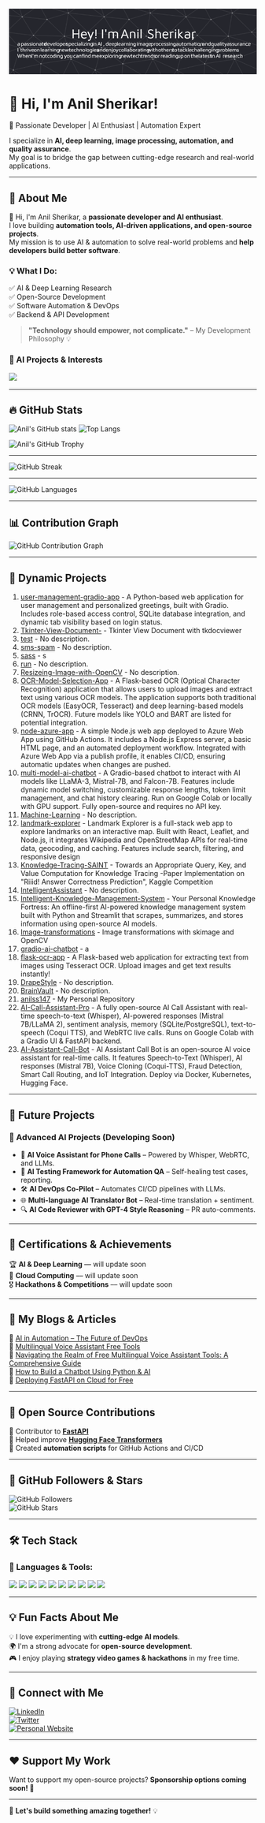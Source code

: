 ![Profile Banner](https://raw.githubusercontent.com/anilss147/anilss147/main/github-header-image.png)

# 👋 Hi, I'm Anil Sherikar!  

🚀 Passionate Developer | AI Enthusiast | Automation Expert  

I specialize in **AI, deep learning, image processing, automation, and quality assurance**.  
My goal is to bridge the gap between cutting-edge research and real-world applications.  

---

## 🌟 About Me  

👋 Hi, I'm Anil Sherikar, a **passionate developer and AI enthusiast**.  
I love building **automation tools, AI-driven applications, and open-source projects**.  
My mission is to use AI & automation to solve real-world problems and **help developers build better software**.  

### 💡 What I Do:
✅ AI & Deep Learning Research  
✅ Open-Source Development  
✅ Software Automation & DevOps  
✅ Backend & API Development  

> **"Technology should empower, not complicate."** – My Development Philosophy 💡  

### 🤖 AI Projects & Interests  
<p align="left">
  <img src="https://skillicons.dev/icons?i=python,tensorflow,pytorch,fastapi,docker,linux,opencv" />
</p>


---

## 🔥 GitHub Stats  
<!-- STATS START -->
![Anil's GitHub stats](https://github-readme-stats.vercel.app/api?username=anilss147&show_icons=true&theme=tokyonight)
![Top Langs](https://github-readme-stats.vercel.app/api/top-langs/?username=anilss147&layout=compact&theme=tokyonight)
<!-- STATS END -->
<!-- STATS END -->

![Anil's GitHub Trophy](https://github-profile-trophy.vercel.app/?username=anilss147&theme=tokyonight&column=7)


---

<!-- STREAK START -->
![GitHub Streak](https://streak-stats.demolab.com/?user=anilss147&theme=tokyonight)
<!-- STREAK END -->

---

<!-- LANG SUMMARY START -->
![GitHub Languages](https://github-profile-summary-cards.vercel.app/api/cards/repos-per-language?username=anilss147&theme=github)
<!-- LANG SUMMARY END -->

---

## 📊 Contribution Graph  
<!-- GRAPH START -->
![GitHub Contribution Graph](https://github-profile-summary-cards.vercel.app/api/cards/profile-details?username=anilss147&theme=github)
<!-- GRAPH END -->
<!-- GRAPH END -->

---

## 🚀 Dynamic Projects  
<!-- PROJECTS END -->
<!-- PROJECTS START -->
1. [user-management-gradio-app](https://github.com/anilss147/user-management-gradio-app) - A Python-based web application for user management and personalized greetings, built with Gradio. Includes role-based access control, SQLite database integration, and dynamic tab visibility based on login status.
2. [Tkinter-View-Document-](https://github.com/anilss147/Tkinter-View-Document-) - Tkinter View Document with tkdocviewer 
3. [test](https://github.com/anilss147/test) - No description.
4. [sms-spam](https://github.com/anilss147/sms-spam) - No description.
5. [sass](https://github.com/anilss147/sass) - s
6. [run](https://github.com/anilss147/run) - No description.
7. [Resizeing-Image-with-OpenCV](https://github.com/anilss147/Resizeing-Image-with-OpenCV) - No description.
8. [OCR-Model-Selection-App](https://github.com/anilss147/OCR-Model-Selection-App) - A Flask-based OCR (Optical Character Recognition) application that allows users to upload images and extract text using various OCR models. The application supports both traditional OCR models (EasyOCR, Tesseract) and deep learning-based models (CRNN, TrOCR). Future models like YOLO and BART are listed for potential integration.
9. [node-azure-app](https://github.com/anilss147/node-azure-app) - A simple Node.js web app deployed to Azure Web App using GitHub Actions. It includes a Node.js Express server, a basic HTML page, and an automated deployment workflow. Integrated with Azure Web App via a publish profile, it enables CI/CD, ensuring automatic updates when changes are pushed.
10. [multi-model-ai-chatbot](https://github.com/anilss147/multi-model-ai-chatbot) - A Gradio-based chatbot to interact with AI models like LLaMA-3, Mistral-7B, and Falcon-7B. Features include dynamic model switching, customizable response lengths, token limit management, and chat history clearing. Run on Google Colab or locally with GPU support. Fully open-source and requires no API key.
11. [Machine-Learning](https://github.com/anilss147/Machine-Learning) - No description.
12. [landmark-explorer](https://github.com/anilss147/landmark-explorer) - Landmark Explorer is a full-stack web app to explore landmarks on an interactive map. Built with React, Leaflet, and Node.js, it integrates Wikipedia and OpenStreetMap APIs for real-time data, geocoding, and caching. Features include search, filtering, and responsive design
13. [Knowledge-Tracing-SAINT](https://github.com/anilss147/Knowledge-Tracing-SAINT) - Towards an Appropriate Query, Key, and Value Computation for Knowledge Tracing -Paper Implementation on "Riiid! Answer Correctness Prediction", Kaggle Competition
14. [IntelligentAssistant](https://github.com/anilss147/IntelligentAssistant) - No description.
15. [Intelligent-Knowledge-Management-System](https://github.com/anilss147/Intelligent-Knowledge-Management-System) - Your Personal Knowledge Fortress: An offline-first AI-powered knowledge management system built with Python and Streamlit that scrapes, summarizes, and stores information using open-source AI models.
16. [Image-transformations](https://github.com/anilss147/Image-transformations) - Image transformations with skimage and OpenCV
17. [gradio-ai-chatbot](https://github.com/anilss147/gradio-ai-chatbot) - a
18. [flask-ocr-app](https://github.com/anilss147/flask-ocr-app) - A Flask-based web application for extracting text from images using Tesseract OCR. Upload images and get text results instantly!
19. [DrapeStyle](https://github.com/anilss147/DrapeStyle) - No description.
20. [BrainVault](https://github.com/anilss147/BrainVault) - No description.
21. [anilss147](https://github.com/anilss147/anilss147) - My Personal Repository 
22. [AI-Call-Assistant-Pro](https://github.com/anilss147/AI-Call-Assistant-Pro) - A fully open-source AI Call Assistant with real-time speech-to-text (Whisper), AI-powered responses (Mistral 7B/LLaMA 2), sentiment analysis, memory (SQLite/PostgreSQL), text-to-speech (Coqui TTS), and WebRTC live calls. Runs on Google Colab with a Gradio UI & FastAPI backend.
23. [AI-Assistant-Call-Bot](https://github.com/anilss147/AI-Assistant-Call-Bot) - AI Assistant Call Bot is an open-source AI voice assistant for real-time calls. It features Speech-to-Text (Whisper), AI responses (Mistral 7B), Voice Cloning (Coqui-TTS), Fraud Detection, Smart Call Routing, and IoT Integration. Deploy via Docker, Kubernetes, Hugging Face.
<!-- PROJECTS END -->


---



## 🚀 Future Projects

### 🧠 Advanced AI Projects (Developing Soon)

- 🤖 **AI Voice Assistant for Phone Calls** – Powered by Whisper, WebRTC, and LLMs.
- 🧪 **AI Testing Framework for Automation QA** – Self-healing test cases, reporting.
- 🛠️ **AI DevOps Co-Pilot** – Automates CI/CD pipelines with LLMs.
- 🌐 **Multi-language AI Translator Bot** – Real-time translation + sentiment.
- 🔍 **AI Code Reviewer with GPT-4 Style Reasoning** – PR auto-comments.


---

## 📜 Certifications & Achievements  

🏆 **AI & Deep Learning** –– will update soon  
📜 **Cloud Computing** –– will update soon  
🎖️ **Hackathons & Competitions** –– will update soon  

---

## 📖 My Blogs & Articles  

🔹 [AI in Automation – The Future of DevOps](https://medium.com/@anilieee207/ai-in-automation-the-future-of-devops-b125997d14ec)  
🔹 [Multilingual Voice Assistant Free Tools](https://docs.google.com/document/d/e/2PACX-1vRpoH_RfAvCeCbiUJM4lcxkBXFQFeq2hJJKuteZhtQJ_nJOk4WezDbauJc39Q2c7B7EqPPtws4g6G7V/pub)  
🔹 [Navigating the Realm of Free Multilingual Voice Assistant Tools: A Comprehensive Guide](https://docs.google.com/document/d/e/2PACX-1vSFHrLjr0s2Od8nxXIYiMrP-QteEPBN84C6z-7441UTcKxonmPvRr_MijOYQSl0qG7W4Sm82Z3NuLSr/pub)  
🔹 [How to Build a Chatbot Using Python & AI](https://dev.to/anilsherikar)  
🔹 [Deploying FastAPI on Cloud for Free](https://anilsherikar.dev/blog/fastapi-deployment)  

---

## 📢 Open Source Contributions  

🔹 Contributor to **[FastAPI](https://github.com/tiangolo/fastapi)**  
🔹 Helped improve **[Hugging Face Transformers](https://github.com/huggingface/transformers)**  
🔹 Created **automation scripts** for GitHub Actions and CI/CD  

---

## 👥 GitHub Followers & Stars  

<!-- FOLLOWERS START -->

<!-- FOLLOWERS END -->
<!-- FOLLOWERS END -->

![GitHub Followers](https://img.shields.io/github/followers/anilss147?style=social)  
![GitHub Stars](https://img.shields.io/github/stars/anilss147?style=social)  


---

## 🛠️ Tech Stack  

### 🚀 Languages & Tools:  
<p align="left">
  <img src="https://cdn.jsdelivr.net/gh/devicons/devicon/icons/python/python-original.svg" width="40px"/>
  <img src="https://cdn.jsdelivr.net/gh/devicons/devicon/icons/javascript/javascript-original.svg" width="40px"/>
  <img src="https://cdn.jsdelivr.net/gh/devicons/devicon/icons/docker/docker-original.svg" width="40px"/>
  <img src="https://cdn.jsdelivr.net/gh/devicons/devicon/icons/flask/flask-original.svg" width="40px"/>
  <img src="https://cdn.jsdelivr.net/gh/devicons/devicon/icons/opencv/opencv-original.svg" width="40px"/>
  <img src="https://cdn.jsdelivr.net/gh/devicons/devicon/icons/git/git-original.svg" width="40px"/>
  <img src="https://cdn.jsdelivr.net/gh/devicons/devicon/icons/tensorflow/tensorflow-original.svg" width="40px"/>
  <img src="https://cdn.jsdelivr.net/gh/devicons/devicon/icons/pytorch/pytorch-original.svg" width="40px"/>
  <img src="https://cdn.jsdelivr.net/gh/devicons/devicon/icons/fastapi/fastapi-original.svg" width="40px"/>
  <img src="https://cdn.jsdelivr.net/gh/devicons/devicon/icons/linux/linux-original.svg" width="40px"/>
</p>  

---

## 💡 Fun Facts About Me  

💡 I love experimenting with **cutting-edge AI models**.  
🌍 I'm a strong advocate for **open-source development**.  
🎮 I enjoy playing **strategy video games & hackathons** in my free time.  

---

## 🔗 Connect with Me  

[![LinkedIn](https://img.shields.io/badge/-LinkedIn-0077B5?style=flat&logo=linkedin&logoColor=white)](https://www.linkedin.com/in/anil-sherikar/)  
[![Twitter](https://img.shields.io/badge/-Twitter-1DA1F2?style=flat&logo=twitter&logoColor=white)](https://x.com/anil_sherikar09)  
[![Personal Website](https://img.shields.io/badge/-Website-000000?style=flat&logo=github&logoColor=white)](https://anilsherikar.dev/)  

---

## ❤️ Support My Work  

Want to support my open-source projects? **Sponsorship options coming soon! 🚀**

---

🚀 **Let's build something amazing together!** 💡  
